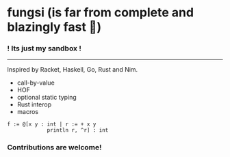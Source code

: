 # fungsi (is far from complete and blazingly fast 🚀)

### ! Its just my sandbox !

---

Inspired by Racket, Haskell, Go, Rust and Nim.

- call-by-value
- HOF
- optional static typing
- Rust interop
- macros

```smalltalk 
f := @[x y : int | r := + x y
             println r, ^r] : int
```

### Contributions are welcome!
